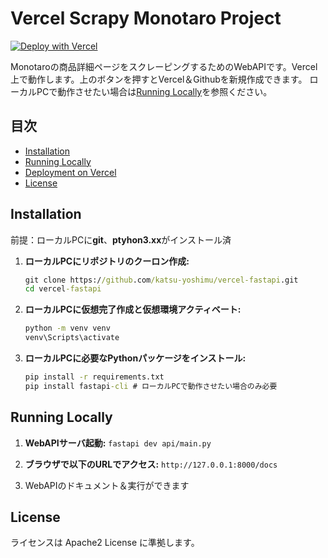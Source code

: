 # Vercel Scrapy Monotaro Project
[![Deploy with Vercel](https://vercel.com/button)](https://vercel.com/new/clone?repository-url=https%3A%2F%2Fgithub.com%2Fkatsu-yoshimu%2Fvercel-scrapy-monotaro)

Monotaroの商品詳細ページをスクレーピングするためのWebAPIです。Vercel上で動作します。上のボタンを押すとVercel＆Githubを新規作成できます。
ローカルPCで動作させたい場合は[Running Locally](#running-locally)を参照ください。

## 目次
- [Installation](#installation)
- [Running Locally](#running-locally)
- [Deployment on Vercel](#deployment-on-vercel)
- [License](#license)

## Installation

前提：ローカルPCに**git**、**ptyhon3.xx**がインストール済

1. **ローカルPCにリポジトリのクーロン作成:**

   ```cmd
   git clone https://github.com/katsu-yoshimu/vercel-fastapi.git
   cd vercel-fastapi
	 ```

2. **ローカルPCに仮想完了作成と仮想環境アクティベート:**

	```cmd
	python -m venv venv
	venv\Scripts\activate
	```
3. **ローカルPCに必要なPythonパッケージをインストール:**
	```cmd
	pip install -r requirements.txt  
	pip install fastapi-cli # ローカルPCで動作させたい場合のみ必要
	```

## Running Locally
1. **WebAPIサーバ起動:**
```fastapi dev api/main.py```

2. **ブラウザで以下のURLでアクセス:**
```http://127.0.0.1:8000/docs```

3. WebAPIのドキュメント＆実行ができます

## License
ライセンスは Apache2 License に準拠します。
